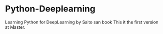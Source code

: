 # Python-Deeplearning
Learning Python for DeepLearning by Saito san book
This it the first version at Master.
